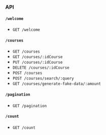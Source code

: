 ### API

#### `/welcome`

* `GET /welcome`

#### `/courses`

* `GET /courses`
* `GET /courses/:idCourse`
* `PUT /courses/:idCourse`
* `DELETE /courses/:idCourse`
* `POST /courses`
* `POST /courses/search/:query`
* `GET /courses/generate-fake-data/:amount`

#### `/pagination`

* `GET /pagination`

#### `/count`

* `GET /count`
